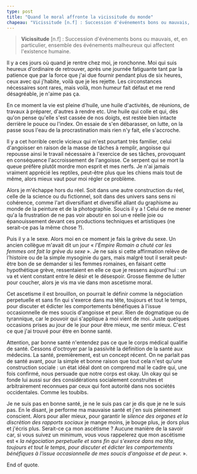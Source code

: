 ```yaml
---
type: post
title: "Quand le moral affronte la vicissitude du monde"
chapeau: "Vicissitude [n.f] : Succession d'événements bons ou mauvais, et, en particulier, ensemble des événements malheureux qui affectent l'existence humaine."
---
```


> **Vicissitude** [n.f] : Succession d'événements bons ou mauvais, et, en particulier, ensemble des événements malheureux qui affectent l'existence humaine.

Il y a ces jours où quand je rentre chez moi, je ronchonne. Moi qui suis heureux d'ordinaire de retrouver, après une journée fatiguante tant par la patience que par la force que j'ai due fournir pendant plus de six heures, ceux avec qui j'habite, voilà que je les rejette. Les circonstances nécessaires sont rares, mais voilà, mon humeur fait défaut et me rend désagréable, je n'aime pas ça.

En ce moment la vie est pleine d'huile, une huile d'activités, de réunions, de travaux à préparer, d'autres à rendre etc. Une huile qui colle et qui, dès qu'on pense qu'elle s'est cassée de nos doigts, est restée bien intacte derrière le pouce ou l'index. On essaie de s'en débarasser, on lutte, on la passe sous l'eau de la procrastination mais rien n'y fait, elle s'accroche.

Il y a cet horrible cercle vicieux qui m'est pourtant très familier, celui d'angoisser en raison de la masse de tâches à remplir, angoisse qui repousse ainsi le travail nécessaire à l'exercice de ses tâches, provoquant en conséquence l'accroissement de l'angoisse. Ce serpent qui se mort la queue préfère plutôt mordre mon esprit et mes nerfs. Je n'ai jamais vraiment apprécié les reptiles, peut-être plus que les chiens mais tout de même, alors mieux vaut pour moi régler ce problème.

Alors je m'échappe hors du réel. Soit dans une autre construction du réel, celle de la science ou du fictionnel, soit dans des univers sans sens ni cohérence, comme l'art diversifiant et diversifié allant du graphisme au monde de la peinture et de la photographie. Soucis il y a ! Celui de ne mener qu'a la frustration de ne pas voir aboutir en soi un·e réelle joie ou épanouissement devant ces productions techniques et artistiques (ne serait-ce pas la même chose ?).

Puis il y a le sexe. Alors moi en ce moment je fais la grève du sexe. Un ancien collègue m'avait dit un jour « *l'Empire Romain a chuté car les femmes ont fait la grève du sexe* ». Je ne sais si cette affirmation relève de l'histoire ou de la simple mysoginie du gars, mais malgré tout il serait peut-être bon de se demander si les femmes romaines, en faisant cette hypothétique grève, ressentaient en elle ce que je ressens aujourd'hui : un va et vient constant entre le désir et le désespoir. Grosse flemme de lutter pour coucher, alors je vis ma vie dans mon ascetisme moral.

Cet ascetisme il est brouillon, on pourrait le définir comme la négociation perpetuelle et sans fin qui s'exerce dans ma tête, toujours et tout le temps, pour discuter et édicter les comportements bénéfiques à l'issue occasionnelle de mes soucis d'angoisse et peur. Rien de dogmatique ou de tyrannique, car le pouvoir qui s'applique à moi vient de moi. Juste quelques occasions prises au jour de le jour pour être mieux, me sentir mieux. C'est ce que j'ai trouvé pour être en bonne santé.

Attention, par bonne santé n'entendez pas ce que le corps médical qualifie de santé. Cessons d'octroyer par la passivité la définition de la santé aux médecins. La santé, premièrement, est un concept récent. On ne parlait pas de santé avant, pour la simple et bonne raison que tout cela n'est qu'une construction sociale : un état idéal dont on comprend mal le cadre qui, une fois confirmé, nous persuade que notre corps est okay. Un okay qui se fonde lui aussi sur des considérations socialement construites et arbitrairement reconnues par ceux qui font autorité dans nos sociétés occidentales. Comme les toubibs.

Je ne suis pas en bonne santé, je ne le suis pas car je dis que je ne le suis pas. En le disant, je performe ma mauvaise santé et j'en suis pleinement conscient. Alors pour aller mieux, pour garantir le *silence des organes et la discrètion des rapports sociaux* je mange moins, je bouge plus, je dors plus et j'écris plus. Serait-ce ça mon ascétisme ? Aucune manière de la savoir car, si vous suivez un minimum, vous vous rappelerez que mon ascétisme est « *la négociation perpetuelle et sans fin qui s'exerce dans ma tête, toujours et tout le temps, pour discuter et édicter les comportements bénéfiques à l'issue occasionnelle de mes soucis d'angoisse et de peur.* ».

End of quote.